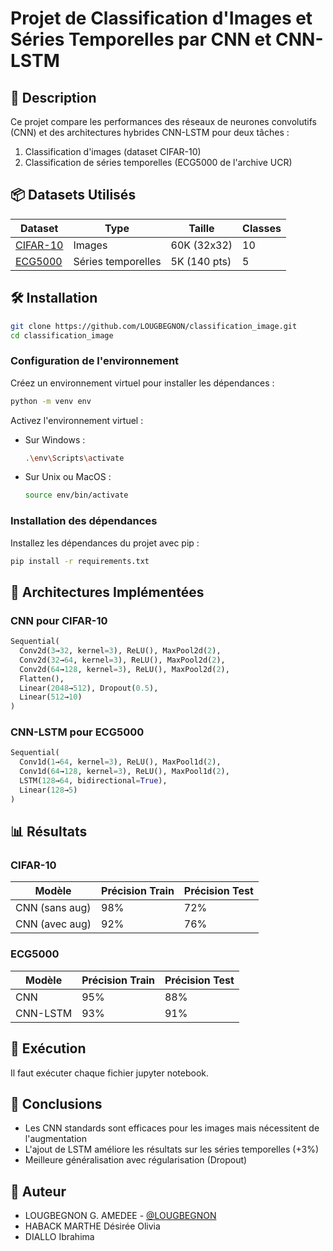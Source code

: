 
# Projet de Classification d'Images et Séries Temporelles par CNN et CNN-LSTM


## 📌 Description
Ce projet compare les performances des réseaux de neurones convolutifs (CNN) et des architectures hybrides CNN-LSTM pour deux tâches :
1. Classification d'images (dataset CIFAR-10)
2. Classification de séries temporelles (ECG5000 de l'archive UCR)

## 📦 Datasets Utilisés
| Dataset | Type | Taille | Classes |
|---------|------|--------|---------|
| [CIFAR-10](https://www.cs.toronto.edu/~kriz/cifar.html) | Images | 60K (32x32) | 10 |
| [ECG5000](https://www.timeseriesclassification.com/dataset.php) | Séries temporelles | 5K (140 pts) | 5 |

## 🛠️ Installation
```bash
git clone https://github.com/LOUGBEGNON/classification_image.git
cd classification_image
```

### Configuration de l'environnement
Créez un environnement virtuel pour installer les dépendances :
```bash
python -m venv env
```

Activez l'environnement virtuel :
- Sur Windows :
  ```bash
  .\env\Scripts\activate
  ```
- Sur Unix ou MacOS :
  ```bash
  source env/bin/activate
  ```

### Installation des dépendances
Installez les dépendances du projet avec pip :
```bash
pip install -r requirements.txt
```

## 🧠 Architectures Implémentées

### CNN pour CIFAR-10
```python
Sequential(
  Conv2d(3→32, kernel=3), ReLU(), MaxPool2d(2),
  Conv2d(32→64, kernel=3), ReLU(), MaxPool2d(2),
  Conv2d(64→128, kernel=3), ReLU(), MaxPool2d(2),
  Flatten(),
  Linear(2048→512), Dropout(0.5),
  Linear(512→10)
)
```

### CNN-LSTM pour ECG5000
```python
Sequential(
  Conv1d(1→64, kernel=3), ReLU(), MaxPool1d(2),
  Conv1d(64→128, kernel=3), ReLU(), MaxPool1d(2),
  LSTM(128→64, bidirectional=True),
  Linear(128→5)
)
```

## 📊 Résultats

### CIFAR-10
| Modèle | Précision Train | Précision Test |
|--------|-----------------|----------------|
| CNN (sans aug) | 98% | 72% |
| CNN (avec aug) | 92% | 76% |

### ECG5000
| Modèle | Précision Train | Précision Test |
|--------|-----------------|----------------|
| CNN | 95% | 88% |
| CNN-LSTM | 93% | 91% |

## 🚀 Exécution
Il faut exécuter chaque fichier jupyter notebook.

## 📝 Conclusions
- Les CNN standards sont efficaces pour les images mais nécessitent de l'augmentation
- L'ajout de LSTM améliore les résultats sur les séries temporelles (+3%)
- Meilleure généralisation avec régularisation (Dropout)


## 👤 Auteur
- LOUGBEGNON G. AMEDEE - [@LOUGBEGNON](https://github.com/LOUGBEGNON)
- HABACK MARTHE Désirée Olivia
- DIALLO Ibrahima
